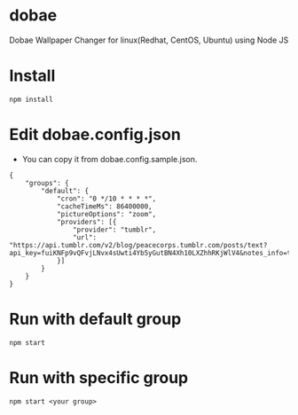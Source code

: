 # dobae
Dobae Wallpaper Changer for linux(Redhat, CentOS, Ubuntu) using Node JS

# Install
```
npm install
```

# Edit dobae.config.json
* You can copy it from dobae.config.sample.json.
```
{
    "groups": {
        "default": {
            "cron": "0 */10 * * * *",
            "cacheTimeMs": 86400000,
            "pictureOptions": "zoom",
            "providers": [{
                "provider": "tumblr",
                "url": "https://api.tumblr.com/v2/blog/peacecorps.tumblr.com/posts/text?api_key=fuiKNFp9vQFvjLNvx4sUwti4Yb5yGutBN4Xh10LXZhhRKjWlV4&notes_info=true"
            }]
        }
    }
}
```


# Run with default group
```
npm start
```

# Run with specific group
```
npm start <your group>
```
